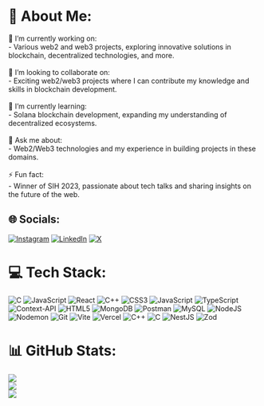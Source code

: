 # 💫 About Me:
🔭 I’m currently working on: <br>- Various web2 and web3 projects, exploring innovative solutions in blockchain, decentralized technologies, and more.<br><br>🤝 I’m looking to collaborate on:<br>- Exciting web2/web3 projects where I can contribute my knowledge and skills in blockchain development.<br><br>🌱 I’m currently learning:<br>- Solana blockchain development, expanding my understanding of decentralized ecosystems.<br><br>💬 Ask me about:<br>- Web2/Web3 technologies and my experience in building projects in these domains.<br><br>⚡ Fun fact:<br>- Winner of SIH 2023, passionate about tech talks and sharing insights on the future of the web.<br>


## 🌐 Socials:
[![Instagram](https://img.shields.io/badge/Instagram-%23E4405F.svg?logo=Instagram&logoColor=white)](https://instagram.com/__gaurav__tiwari__) [![LinkedIn](https://img.shields.io/badge/LinkedIn-%230077B5.svg?logo=linkedin&logoColor=white)](https://linkedin.com/in/gaurav-tiwari-121a77258) [![X](https://img.shields.io/badge/X-black.svg?logo=X&logoColor=white)](https://x.com/Gauravtiwari253) 

# 💻 Tech Stack:
![C](https://img.shields.io/badge/c-%2300599C.svg?style=flat&logo=c&logoColor=white) ![JavaScript](https://img.shields.io/badge/javascript-%23323330.svg?style=flat&logo=javascript&logoColor=%23F7DF1E) ![React](https://img.shields.io/badge/react-%2320232a.svg?style=flat&logo=react&logoColor=%2361DAFB) ![C++](https://img.shields.io/badge/c++-%2300599C.svg?style=flat&logo=c%2B%2B&logoColor=white) ![CSS3](https://img.shields.io/badge/css3-%231572B6.svg?style=flat&logo=css3&logoColor=white) ![JavaScript](https://img.shields.io/badge/javascript-%23323330.svg?style=flat&logo=javascript&logoColor=%23F7DF1E) ![TypeScript](https://img.shields.io/badge/typescript-%23007ACC.svg?style=flat&logo=typescript&logoColor=white) ![Context-API](https://img.shields.io/badge/Context--Api-000000?style=flat&logo=react) ![HTML5](https://img.shields.io/badge/html5-%23E34F26.svg?style=flat&logo=html5&logoColor=white) ![MongoDB](https://img.shields.io/badge/MongoDB-%234ea94b.svg?style=flat&logo=mongodb&logoColor=white) ![Postman](https://img.shields.io/badge/Postman-FF6C37?style=flat&logo=postman&logoColor=white) ![MySQL](https://img.shields.io/badge/mysql-4479A1.svg?style=flat&logo=mysql&logoColor=white) ![NodeJS](https://img.shields.io/badge/node.js-6DA55F?style=flat&logo=node.js&logoColor=white) ![Nodemon](https://img.shields.io/badge/NODEMON-%23323330.svg?style=flat&logo=nodemon&logoColor=%BBDEAD) ![Git](https://img.shields.io/badge/git-%23F05033.svg?style=flat&logo=git&logoColor=white) ![Vite](https://img.shields.io/badge/vite-%23646CFF.svg?style=flat&logo=vite&logoColor=white) ![Vercel](https://img.shields.io/badge/vercel-%23000000.svg?style=flat&logo=vercel&logoColor=white) ![C++](https://img.shields.io/badge/c++-%2300599C.svg?style=flat&logo=c%2B%2B&logoColor=white) ![C](https://img.shields.io/badge/c-%2300599C.svg?style=flat&logo=c&logoColor=white) ![NestJS](https://img.shields.io/badge/nestjs-%23E0234E.svg?style=flat&logo=nestjs&logoColor=white) ![Zod](https://img.shields.io/badge/zod-%233068b7.svg?style=flat&logo=zod&logoColor=white)
# 📊 GitHub Stats:
![](https://github-readme-stats.vercel.app/api?username=gauravtiwari2509&theme=radical&hide_border=true&include_all_commits=false&count_private=false)<br/>
![](https://github-readme-streak-stats.herokuapp.com/?user=gauravtiwari2509&theme=radical&hide_border=true)<br/>
![](https://github-readme-stats.vercel.app/api/top-langs/?username=gauravtiwari2509&theme=radical&hide_border=true&include_all_commits=false&count_private=false&layout=compact)

<!-- Proudly created with GPRM ( https://gprm.itsvg.in ) -->
